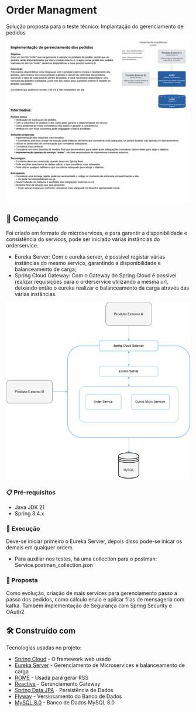 # Order Managment

Solução proposta para o teste técnico: Implantação do gerenciamento de pedidos
![Teste](TesteTecnico.png)

## 🚀 Começando

Foi criado em formato de microservices, e para garantir a disponibilidade e consistência do servicos, pode ser iniciado várias instâncias do orderservice.

* Eureka Server: Com o eureka server, é possivel registar várias instâncias do mesmo serviço, garantindo a disponibilidade e balanceamento de carga;
* Spring Cloud Gateway: Com o Gateway do Spring Cloud é possível realizar requisições para o orderservice utilizando a mesma url, deixando então o eureka realizar o balanceamento da carga através das várias instâncias.

![Proposto](OrderManagment.png)
### 📋 Pré-requisitos

* Java JDK 21
* Spring 3.4.x

### 🔧 Execução

Deve-se iniciar primeiro o Eureka Servier, depois disso pode-se inicar os demais em qualquer ordem.

* Para auxiliar nos testes, há uma collection para o postman: Service.postman_collection.json

### 🔧 Proposta
Como evolução, criação de mais services para gerenciamento passo a passo dos pedidos, como cálculo envio e aplicar filas de mensageria com kafka.
Também implementação de Segurança com Spring Security e OAuth2


## 🛠️ Construído com

Tecnologias usadas no projeto:

* [Spring Cloud](https://spring.io/projects/spring-cloud) - O framework web usado
* [Eureka Server](https://spring.io/projects/spring-cloud) - Gerenciamento de Microservices e balanceamento de carga
* [ROME](https://rometools.github.io/rome/) - Usada para gerar RSS
* [Reactive](https://spring.io/reactive) - Gerenciamento Gateway
* [Spring Data JPA](https://spring.io/projects/spring-data-jpa) - Persistência de Dados
* [Flyway](https://documentation.red-gate.com/fd/redgate-flyway-documentation-138346877.html) - Versiosamento do Banco de Dados
* [MySQL 8.0](https://www.mysql.com/) - Banco de Dados MySQL 8.0
